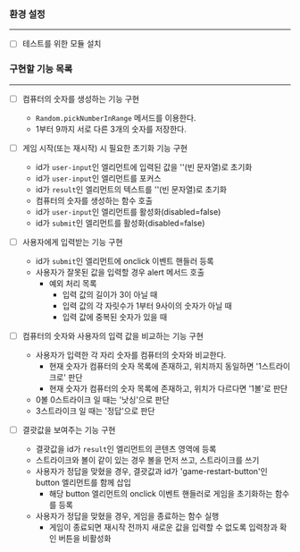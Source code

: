 ### 환경 설정
---
- [ ]  테스트를 위한 모듈 설치

### 구현할 기능 목록
---
- [ ]  컴퓨터의 숫자를 생성하는 기능 구현
    - `Random.pickNumberInRange` 메서드를 이용한다.
    - 1부터 9까지 서로 다른 3개의 숫자를 저장한다.

- [ ]  게임 시작(또는 재시작) 시 필요한 초기화 기능 구현
    - id가 `user-input`인 엘리먼트에 입력된 값을 ''(빈 문자열)로 초기화
    - id가 `user-input`인 엘리먼트를 포커스
    - id가 `result`인 엘리먼트의 텍스트를 ''(빈 문자열)로 초기화
    - 컴퓨터의 숫자를 생성하는 함수 호출
    - id가 `user-input`인 엘리먼트를 활성화(disabled=false)
    - id가 `submit`인 엘리먼트를 활성화(disabled=false)


- [ ]  사용자에게 입력받는 기능 구현
    - id가 `submit`인 엘리먼트에 onclick 이벤트 핸들러 등록
    - 사용자가 잘못된 값을 입력할 경우 alert 메서드 호출
        - 예외 처리 목록
            - 입력 값의 길이가 3이 아닐 때
            - 입력 값의 각 자릿수가 1부터 9사이의 숫자가 아닐 때
            - 입력 값에 중복된 숫자가 있을 때

- [ ]  컴퓨터의 숫자와 사용자의 입력 값을 비교하는 기능 구현
    - 사용자가 입력한 각 자리 숫자를 컴퓨터의 숫자와 비교한다.
        - 현재 숫자가 컴퓨터의 숫자 목록에 존재하고, 위치까지 동일하면 '1스트라이크로' 판단
        - 현재 숫자가 컴퓨터의 숫자 목록에 존재하고, 위치가 다르다면 '1볼'로 판단
    - 0볼 0스트라이크 일 때는 '낫싱'으로 판단
    - 3스트라이크 일 때는 '정답'으로 판단

- [ ]  결괏값을 보여주는 기능 구현
    - 결괏값을 id가 `result`인 엘리먼트의 콘텐츠 영역에 등록
    - 스트라이크와 볼이 같이 있는 경우 볼을 먼저 쓰고, 스트라이크를 쓰기
    - 사용자가 정답을 맞혔을 경우, 결괏값과 id가 'game-restart-button'인 button 엘리먼트를 함께 삽입
        - 해당 button 엘리먼트의 onclick 이벤트 핸들러로 게임을 초기화하는 함수를 등록
    - 사용자가 정답을 맞혔을 경우, 게임을 종료하는 함수 실행
        - 게임이 종료되면 재시작 전까지 새로운 값을 입력할 수 없도록 입력창과 확인 버튼을 비활성화
